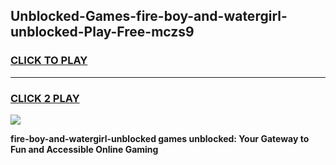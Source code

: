 
## Unblocked-Games-fire-boy-and-watergirl-unblocked-Play-Free-mczs9
<h3>
<a href="https://premium76.site?title=fire-boy-and-watergirl-unblocked&ref=23A">CLICK TO PLAY</a></h3>
<hr>

<h3>
<a href="https://premium76.site?title=fire-boy-and-watergirl-unblocked&ref=23A">CLICK 2 PLAY</a>
  
</h3>

<a href="https://premium76.site?title=fire-boy-and-watergirl-unblocked&ref=23A"><img src="https://clearcache.store/games.png"></a>


**fire-boy-and-watergirl-unblocked games unblocked: Your Gateway to Fun and Accessible Online Gaming**
